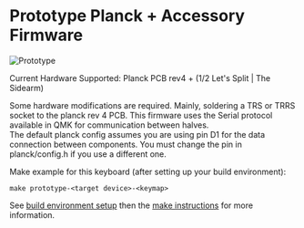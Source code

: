 Prototype Planck + Accessory Firmware
=====================================

![Prototype](http://i.imgur.com/aH5vaPM.jpg)

Current Hardware Supported: Planck PCB rev4 + (1/2 Let's Split | The Sidearm)

Some hardware modifications are required. Mainly, soldering a TRS or TRRS socket to the planck rev 4 PCB.
This firmware uses the Serial protocol available in QMK for communication between halves.  
The default planck config assumes you are using pin D1 for the data connection between components. 
You must change the pin in planck/config.h if you use a different one. 

Make example for this keyboard (after setting up your build environment):

    make prototype-<target device>-<keymap>

See [build environment setup](https://docs.qmk.fm/build_environment_setup.html) then the [make instructions](https://docs.qmk.fm/make_instructions.html) for more information.
